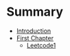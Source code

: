 # Summary

* [Introduction](README.md)
* [First Chapter](chapter1.md)
   * [Leetcode1](leetcode1.md)

